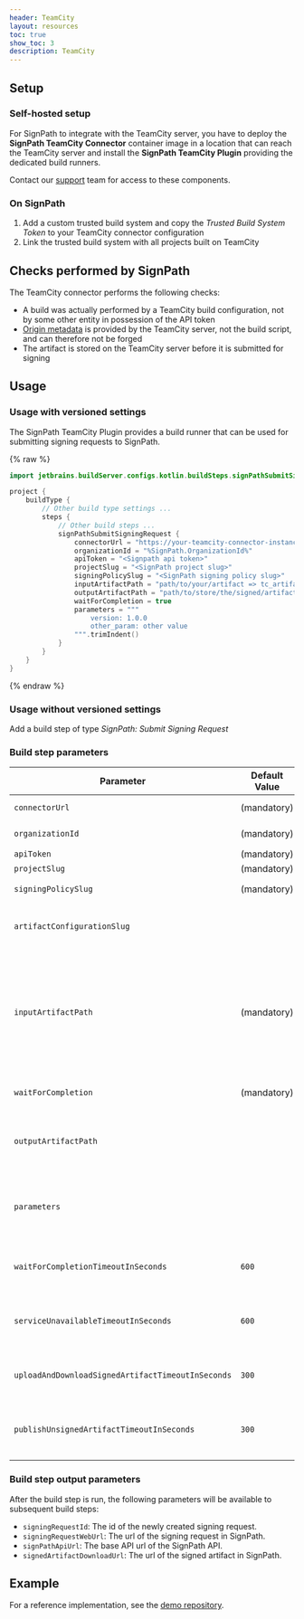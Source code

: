 ```yaml
---
header: TeamCity
layout: resources
toc: true
show_toc: 3
description: TeamCity
---
```


## Setup

### Self-hosted setup

For SignPath to integrate with the TeamCity server, you have to deploy the **SignPath TeamCity Connector** container image in a location that can reach the TeamCity server and install the **SignPath TeamCity Plugin** providing the dedicated build runners.

Contact our [support](/support) team for access to these components.

### On SignPath

1. Add a custom trusted build system and copy the _Trusted Build System Token_ to your TeamCity connector configuration
2. Link the trusted build system with all projects built on TeamCity


## Checks performed by SignPath

The TeamCity connector performs the following checks:

* A build was actually performed by a TeamCity build configuration, not by some other entity in possession of the API token
* [Origin metadata](/origin-verification) is provided by the TeamCity server, not the build script, and can therefore not be forged
* The artifact is stored on the TeamCity server before it is submitted for signing

## Usage

### Usage with versioned settings
The SignPath TeamCity Plugin provides a build runner that can be used for submitting signing requests to SignPath.

{% raw %}
```kotlin
import jetbrains.buildServer.configs.kotlin.buildSteps.signPathSubmitSigningRequest

project {
    buildType {
        // Other build type settings ...
        steps {
            // Other build steps ...
            signPathSubmitSigningRequest {
                connectorUrl = "https://your-teamcity-connector-instance-base.url"     
                organizationId = "%SignPath.OrganizationId%"
                apiToken = "<Signpath api token>"
                projectSlug = "<SignPath project slug>"
                signingPolicySlug = "<SignPath signing policy slug>"
                inputArtifactPath = "path/to/your/artifact => tc_artifact_name"
                outputArtifactPath = "path/to/store/the/signed/artifact"
                waitForCompletion = true
                parameters = """
                    version: 1.0.0
                    other_param: other value
                """.trimIndent()
            }
        }
    }
}
```
{% endraw %}

### Usage without versioned settings

Add a build step of type _SignPath: Submit Signing Request_

### Build step parameters

| Parameter                                         | Default Value                 | Description 
|---------------------------------------------------|-------------------------------|---------------------------
| `connectorUrl`                                    | (mandatory)                   | The base URL of the SignPath connector.
| `organizationId`                                  | (mandatory)                   | The SignPath organization ID.
| `apiToken`                                        | (mandatory)                   | The SignPath API token.
| `projectSlug`                                     | (mandatory)                   | The SignPath project slug.
| `signingPolicySlug`                               | (mandatory)                   | The SignPath signing policy slug.
| `artifactConfigurationSlug`                       |                               | The SignPath artifact configuration slug. If not specified, the default is used.
| `inputArtifactPath`                               | (mandatory)                   | The path to the artifact to be signed. Both absolute paths and relative paths from the working directory are accepted. You can also use the TeamCity syntax `<path> => <published_artifact_name>` to map a file path to the name of a published artifact. 
| `waitForCompletion`                               | (mandatory)                   | If true, the action will wait for the signing request to complete. Defaults to `true`.
| `outputArtifactPath`                              |                               | Path to where the signed artifact will be stored. Both absolute paths and relative paths from the working directory are accepted.
| `parameters`                                      |                               | Multiline-string of values that map to [user-defined parameters](/artifact-configuration/syntax#parameters) in the Artifact Configuration. Use one line per parameter with the format `<name>: <value>`.
| `waitForCompletionTimeoutInSeconds`               | `600`                         | Maximum time in seconds that the action will wait for the signing request to complete.
| `serviceUnavailableTimeoutInSeconds`              | `600`                         | Total time in seconds that the action will wait for a single service call to succeed (across several retries).
| `uploadAndDownloadSignedArtifactTimeoutInSeconds` | `300`                         | HTTP timeout used for upload or download of the artifact.Defaults to 5 minutes.
| `publishUnsignedArtifactTimeoutInSeconds`         | `300`                         | Timeout used for publishing the unsigned artifact to the TeamCity server before sending the signing request.


### Build step output parameters

After the build step is run, the following parameters will be available to subsequent build steps:

- `signingRequestId`: The id of the newly created signing request.
- `signingRequestWebUrl`: The url of the signing request in SignPath.
- `signPathApiUrl`: The base API url of the SignPath API. 
- `signedArtifactDownloadUrl`: The url of the signed artifact in SignPath.

## Example

For a reference implementation, see the [demo repository](https://github.com/signpath/demo-teamcity).